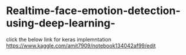# Realtime-face-emotion-detection-using-deep-learning-

click the below link for keras implemntation 
https://www.kaggle.com/amit7909/notebook134042af99/edit
